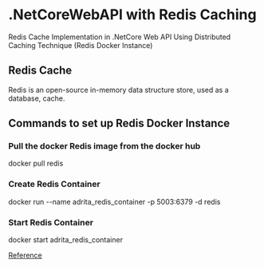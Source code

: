 # .NetCoreWebAPI with Redis Caching
Redis Cache Implementation in .NetCore Web API Using Distributed Caching Technique (Redis Docker Instance)

## Redis Cache

Redis is an open-source in-memory data structure store, used as a database, cache.

## Commands to set up Redis Docker Instance

### Pull the docker Redis image from the docker hub

docker pull redis

### Create Redis Container

docker run --name adrita_redis_container -p 5003:6379 -d redis

### Start Redis Container

docker start adrita_redis_container


<a href="https://www.learmoreseekmore.com/2020/11/dotnetcore-api-redis-cache.html" target="_blank"> Reference </a>
